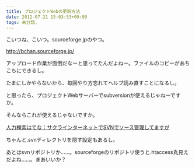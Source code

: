 ```yaml
---
title: プロジェクトWebの更新方法
date: 2012-07-21 15:03:53+09:00
tags: 未分類, 
---
```

こいつね、こいつ。sourceforge.jpのやつ。

<a href="http://bchan.sourceforge.jp/">http://bchan.sourceforge.jp/</a>

アップロード作業が面倒だなーと思ってたんだよねー。ファイルのコピーがあちこちにできるし。

たまにしかやらないから、毎回やり方忘れてヘルプ読み直すことになるし。

と思ったら、プロジェクトWebサーバーでsubversionが使えるじゃねーですか。

そんならこれが使えるじゃないですか。

<a href="http://q.hatena.ne.jp/1197300886">人力検索はてな：サクラインターネットでSVNでソース管理してますが</a>

ちゃんと.svnディレクトリを隠す設定もあるし。

あとはsvnリポジトリか……。sourceforgeのリポジトリ使うと.htaccess丸見えだよね……。まあいいか？

